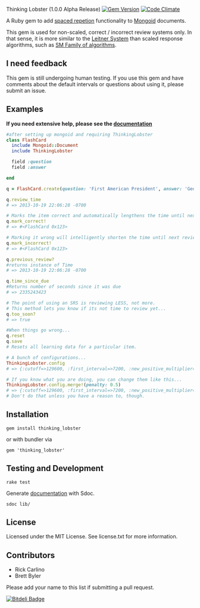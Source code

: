 Thinking Lobster (1.0.0 Alpha Release)
[![Gem Version](https://badge.fury.io/rb/thinking_lobster.png)](http://badge.fury.io/rb/thinking_lobster) [![Code Climate](https://codeclimate.com/github/rickcarlino/Thinking-Lobster.png)](https://codeclimate.com/github/rickcarlino/Thinking-Lobster)


A Ruby gem to add [spaced repetion](http://en.wikipedia.org/wiki/Spaced_repetition) functionality to [Mongoid](http://mongoid.org/) documents.

This gem is used for non-scaled, correct / incorrect review systems only. In that sense, it is more similar to the [Leitner System](http://en.wikipedia.org/wiki/Leitner_system) than scaled response algorithms, such as [SM Family of algorithms](http://www.supermemo.com/english/ol/sm2.htm).

I need feedback
---
This gem is still undergoing human testing. If you use this gem and have comments about the default intervals or questions about using it, please submit an issue.

Examples
---

**If you need extensive help, please see the [documentation](http://rickcarlino.github.io/Thinking-Lobster/)**

```ruby
#after setting up mongoid and requiring ThinkingLobster
class FlashCard
  include Mongoid::Document
  include ThinkingLobster

  field :question
  field :answer

end

q = FlashCard.create(question: 'First American President', answer: 'George Washington')

q.review_time
# => 2013-10-19 22:06:28 -0700

# Marks the item correct and automatically lengthens the time until next review.
q.mark_correct!
# => #<FlashCard 0x123>

# Marking it wrong will intelligently shorten the time until next review.
q.mark_incorrect!
# => #<FlashCard 0x123>

q.previous_review?
#returns instance of Time
# => 2013-10-19 22:06:28 -0700

q.time_since_due
#Returns number of seconds since it was due
# => 2335243423

# The point of using an SRS is reviewing LESS, not more.
# This method lets you know if its not time to review yet...
q.too_soon?
# => true

#When things go wrong...
q.reset
q.save
# Resets all learning data for a particular item.

# A bunch of configurations...
ThinkingLobster.config
# => {:cutoff=>129600, :first_interval=>7200, :new_positive_multiplier=>2.0, :old_positive_multiplier=>1.25, :penalty=>0.25}

# If you know what you are doing, you can change them like this...
ThinkingLobster.config.merge!(penalty: 0.5)
# => {:cutoff=>129600, :first_interval=>7200, :new_positive_multiplier=>2.0, :old_positive_multiplier=>1.25, :penalty=>0.5}
# Don't do that unless you have a reason to, though.

```

Installation
---

```
gem install thinking_lobster
```

or with bundler via

```gem 'thinking_lobster'```

Testing and Development
---

```rake test```

Generate [documentation](http://rickcarlino.github.io/Thinking-Lobster/) with Sdoc.

```sdoc lib/```

License
---

Licensed under the MIT License. See license.txt for more information.

Contributors
---
 * Rick Carlino
 * Brett Byler

Please add your name to this list if submitting a pull request.


[![Bitdeli Badge](https://d2weczhvl823v0.cloudfront.net/rickcarlino/thinking-lobster/trend.png)](https://bitdeli.com/free "Bitdeli Badge")

